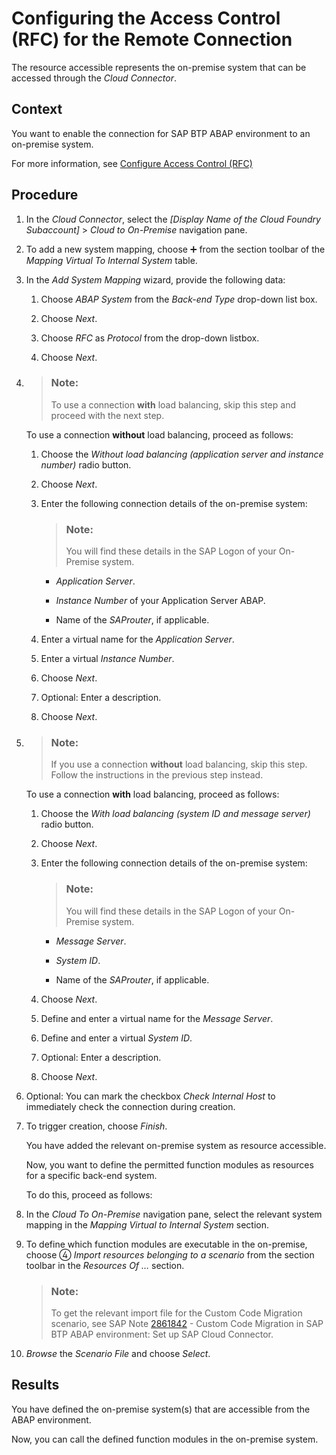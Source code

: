 <!-- loiode4989d0fd8d4d85930abf92edcbbb90 -->

<link rel="stylesheet" type="text/css" href="../css/sap-icons.css"/>

# Configuring the Access Control \(RFC\) for the Remote Connection

The resource accessible represents the on-premise system that can be accessed through the *Cloud Connector*.



## Context

You want to enable the connection for SAP BTP ABAP environment to an on-premise system.

For more information, see [Configure Access Control \(RFC\)](https://help.sap.com/viewer/cca91383641e40ffbe03bdc78f00f681/Cloud/en-US/ca5868997e48468395cf0ca4882f5783.html)



## Procedure

1.  In the *Cloud Connector*, select the *\[Display Name of the Cloud Foundry Subaccount\]* \> *Cloud to On-Premise* navigation pane.

2.  To add a new system mapping, choose :heavy_plus_sign: from the section toolbar of the *Mapping Virtual To Internal System* table.

3.  In the *Add System Mapping* wizard, provide the following data:

    1.  Choose *ABAP System* from the *Back-end Type* drop-down list box.

    2.  Choose *Next*.

    3.  Choose *RFC* as *Protocol* from the drop-down listbox.

    4.  Choose *Next*.


4.  > ### Note:  
    > To use a connection **with** load balancing, skip this step and proceed with the next step.

    To use a connection **without** load balancing, proceed as follows:

    1.  Choose the *Without load balancing \(application server and instance number\)* radio button.

    2.  Choose *Next*.

    3.  Enter the following connection details of the on-premise system:

        > ### Note:  
        > You will find these details in the SAP Logon of your On-Premise system.

        -   *Application Server*.

        -   *Instance Number* of your Application Server ABAP.

        -   Name of the *SAProuter*, if applicable.


    4.  Enter a virtual name for the *Application Server*.

    5.  Enter a virtual *Instance Number*.

    6.  Choose *Next*.

    7.  Optional: Enter a description.

    8.  Choose *Next*.


5.  > ### Note:  
    > If you use a connection **without** load balancing, skip this step. Follow the instructions in the previous step instead.

    To use a connection **with** load balancing, proceed as follows:

    1.  Choose the *With load balancing \(system ID and message server\)* radio button.

    2.  Choose *Next*.

    3.  Enter the following connection details of the on-premise system:

        > ### Note:  
        > You will find these details in the SAP Logon of your On-Premise system.

        -   *Message Server*.

        -   *System ID*.

        -   Name of the *SAProuter*, if applicable.


    4.  Choose *Next*.

    5.  Define and enter a virtual name for the *Message Server*.

    6.  Define and enter a virtual *System ID*.

    7.  Optional: Enter a description.

    8.  Choose *Next*.


6.  Optional: You can mark the checkbox *Check Internal Host* to immediately check the connection during creation.

7.  To trigger creation, choose *Finish*.

    You have added the relevant on-premise system as resource accessible.

    Now, you want to define the permitted function modules as resources for a specific back-end system.

    To do this, proceed as follows:

8.  In the *Cloud To On-Premise* navigation pane, select the relevant system mapping in the *Mapping Virtual to Internal System* section.

9.  To define which function modules are executable in the on-premise, choose <span class="SAP-icons"></span> *Import resources belonging to a scenario* from the section toolbar in the *Resources Of …* section.

    > ### Note:  
    > To get the relevant import file for the Custom Code Migration scenario, see SAP Note [2861842](https://me.sap.com/notes/2861842) - Custom Code Migration in SAP BTP ABAP environment: Set up SAP Cloud Connector.

10. *Browse* the *Scenario File* and choose *Select*.




<a name="loiode4989d0fd8d4d85930abf92edcbbb90__result_ddx_vyj_1kb"/>

## Results

You have defined the on-premise system\(s\) that are accessible from the ABAP environment.

Now, you can call the defined function modules in the on-premise system.

